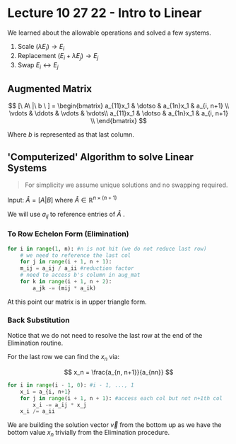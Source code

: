# Lecture 10 27 22 - Intro to Linear 
We learned about the allowable operations and solved a few systems. 
1. Scale $(\lambda E_i) \to E_i$
2. Replacement $(E_i + \lambda E_j) \to E_j$
3. Swap $E_i \leftrightarrow E_j$

## Augmented Matrix

$$
[\ A\ |\ b \ ] = 
\begin{bmatrix}
a_{11}x_1 & \dotso & a_{1n}x_1 & a_{i, n+1} \\
\vdots & \ddots & \vdots & \vdots\\
a_{11}x_1 & \dotso & a_{1n}x_1 & a_{i, n+1} \\
\end{bmatrix}
$$

Where $b$ is represented as that last column. 

## 'Computerized' Algorithm to solve Linear Systems

> For simplicity we assume unique solutions and no swapping required. 

Input: $\hat{A} = [A|B]$ where $\hat{A}\in\mathbb{R}^{n\times(n+1)}$

We will use $a_{ij}$ to reference entries of $\hat{A}$ .

### To Row Echelon Form (Elimination)
```python
for i in range(1, n): #n is not hit (we do not reduce last row)
	# we need to reference the last col
	for j in range(i + 1, n + 1): 
	m_ij = a_ij / a_ii #reduction factor
	# need to access b's column in aug_mat
	for k in range(i + 1, n + 2):
		a_jk -= (mij * a_ik)
```

At this point our matrix is in upper triangle form. 

### Back Substitution
Notice that we do not need to resolve the last row at the end of the Elimination routine. 

For the last row we can find the $x_n$ via:

$$
x_n = \frac{a_{n, n+1}}{a_{nn}}
$$

```python
for i in range(i - 1, 0): #i - 1, ..., 1
	x_i = a_{i, n+1}
	for j in range(i + 1, n + 1): #access each col but not n+1th col
		x_i -= a_ij * x_j
	x_i /= a_ii
```

We are building the solution vector $\vec{v}$ from the bottom up as we have the bottom value $x_n$ trivially from the Elimination procedure. 